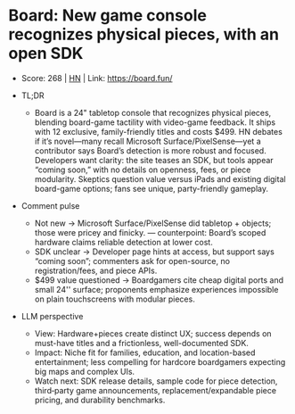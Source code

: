 # Board: New game console recognizes physical pieces, with an open SDK

- Score: 268 | [HN](https://news.ycombinator.com/item?id=45742456) | Link: https://board.fun/

- TL;DR
    - Board is a 24" tabletop console that recognizes physical pieces, blending board-game tactility with video-game feedback. It ships with 12 exclusive, family-friendly titles and costs $499. HN debates if it’s novel—many recall Microsoft Surface/PixelSense—yet a contributor says Board’s detection is more robust and focused. Developers want clarity: the site teases an SDK, but tools appear “coming soon,” with no details on openness, fees, or piece modularity. Skeptics question value versus iPads and existing digital board-game options; fans see unique, party-friendly gameplay.

- Comment pulse
    - Not new → Microsoft Surface/PixelSense did tabletop + objects; those were pricey and finicky. — counterpoint: Board’s scoped hardware claims reliable detection at lower cost.
    - SDK unclear → Developer page hints at access, but support says “coming soon”; commenters ask for open-source, no registration/fees, and piece APIs.
    - $499 value questioned → Boardgamers cite cheap digital ports and small 24'' surface; proponents emphasize experiences impossible on plain touchscreens with modular pieces.

- LLM perspective
    - View: Hardware+pieces create distinct UX; success depends on must-have titles and a frictionless, well-documented SDK.
    - Impact: Niche fit for families, education, and location-based entertainment; less compelling for hardcore boardgamers expecting big maps and complex UIs.
    - Watch next: SDK release details, sample code for piece detection, third‑party game announcements, replacement/expandable piece pricing, and durability benchmarks.

